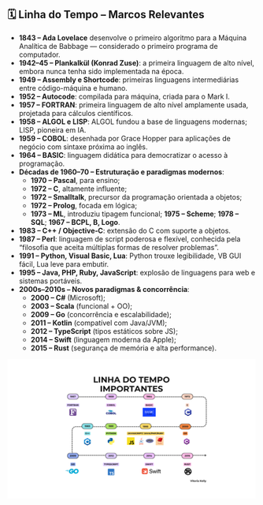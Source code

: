 ## 🗓️ Linha do Tempo – Marcos Relevantes

- **1843 – Ada Lovelace** desenvolve o primeiro algoritmo para a Máquina Analítica de Babbage — considerado o primeiro programa de computador. 
- **1942–45 – Plankalkül (Konrad Zuse)**: a primeira linguagem de alto nível, embora nunca tenha sido implementada na época. 
- **1949 – Assembly e Shortcode**: primeiras linguagens intermediárias entre código-máquina e humano.
- **1952 – Autocode**: compilada para máquina, criada para o Mark I. 
- **1957 – FORTRAN**: primeira linguagem de alto nível amplamente usada, projetada para cálculos científicos. 
- **1958 – ALGOL e LISP**: ALGOL fundou a base de linguagens modernas; LISP, pioneira em IA.
- **1959 – COBOL**: desenhada por Grace Hopper para aplicações de negócio com sintaxe próxima ao inglês.
- **1964 – BASIC**: linguagem didática para democratizar o acesso à programação. 
- **Décadas de 1960–70 – Estruturação e paradigmas modernos**:
  - **1970 – Pascal**, para ensino;
  - **1972 – C**, altamente influente;
  - **1972 – Smalltalk**, precursor da programação orientada a objetos;
  - **1972 – Prolog**, focada em lógica;
  - **1973 – ML**, introduziu tipagem funcional; **1975 – Scheme**; **1978 – SQL**; **1967 – BCPL, B, Logo**. 
- **1983 – C++ / Objective‑C**: extensão do C com suporte a objetos. 
- **1987 – Perl**: linguagem de script poderosa e flexível, conhecida pela “filosofia que aceita múltiplas formas de resolver problemas”. 
- **1991 – Python, Visual Basic, Lua**: Python trouxe legibilidade, VB GUI fácil, Lua leve para embutir.
- **1995 – Java, PHP, Ruby, JavaScript**: explosão de linguagens para web e sistemas portáveis. 
- **2000s–2010s – Novos paradigmas & concorrência**:
  - **2000 – C#** (Microsoft);
  - **2003 – Scala** (funcional + OO);
  - **2009 – Go** (concorrência e escalabilidade);
  - **2011 – Kotlin** (compatível com Java/JVM);
  - **2012 – TypeScript** (tipos estáticos sobre JS);
  - **2014 – Swift** (linguagem moderna da Apple);
  - **2015 – Rust** (segurança de memória e alta performance). 

![alt text](image.png)